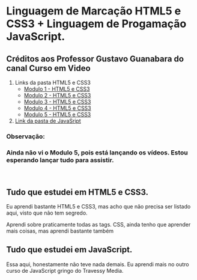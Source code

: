 # Linguagem de Marcação HTML5 e CSS3 + Linguagem de Progamação JavaScript.

   <h2>Créditos aos Professor Gustavo Guanabara do canal Curso em Video </h2>

   <ol type = "1">
      <li>
         Links da pasta HTML5 e CSS3
         <ul>
            <li> <a href="https://www.youtube.com/watch?v=Ejkb_YpuHWs&list=PLHz_AreHm4dkZ9-atkcmcBaMZdmLHft8n&ab_channel=CursoemV%C3%ADdeo" >Modulo 1 - HTML5 e CSS3</a> </li>
            <li> <a href="https://www.youtube.com/watch?v=vPNIAJ9B4hg&list=PLHz_AreHm4dlUpEXkY1AyVLQGcpSgVF8s&ab_channel=CursoemV%C3%ADdeo" >Modulo 2 - HTML5 e CSS3</a> </li>
            <li> <a href="https://www.youtube.com/watch?v=ofFgnDtn_1c&list=PLHz_AreHm4dmcAviDwiGgHbeEJToxbOpZ&ab_channel=CursoemV%C3%ADdeo" >Modulo 3  - HTML5 e CSS3</a> </li>
            <li> <a href="https://www.youtube.com/watch?v=zHKHMmEG9vE&list=PLHz_AreHm4dkcVCk2Bn_fdVQ81Fkrh6WT&ab_channel=CursoemV%C3%ADdeo" >Modulo 4 - HTML5 e CSS3</a> </li>
            <li> <a href="https://www.youtube.com/watch?v=rqvn_c2n9Eg&list=PLHz_AreHm4dn1bAtIJWFrugl5z2Ej_52d&ab_channel=CursoemV%C3%ADdeo" >Modulo 5 - HTML5 e CSS3</a> </li>
         </ul>
      </li>
      <li><a href= "https://www.youtube.com/watch?v=1-w1RfGIov4&list=PLHz_AreHm4dlsK3Nr9GVvXCbpQyHQl1o1&ab_channel=CursoemV%C3%ADdeo" > Link da pasta de JavaSript </a></li>
   </ol>

   <div>
      <h3> Observação: <h3>
         <p>Ainda não vi o Modulo 5, pois está lançando os vídeos. Estou esperando lançar tudo para assistir.</p>
   </div>
   <br>
 <h2>Tudo que estudei em HTML5 e CSS3.</h2>
   <p>Eu aprendi bastante HTML5 e CSS3, mas acho que não precisa ser listado aqui, visto que não tem segredo.</p>
   <p>Aprendi sobre praticamente todas as tags. CSS, ainda tenho que aprender mais coisas, mas aprendi bastante também</p>


<h2>Tudo que estudei em JavaScript. </h2>
   <p>Essa aqui, honestamente não teve nada demais. Eu aprendi mais no outro curso de JavaScript gringo do Travessy Media.</p>


 
